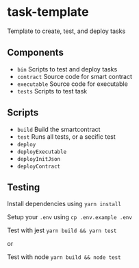 # task-template
Template to create, test, and deploy tasks

## Components

- `bin` Scripts to test and deploy tasks
- `contract` Source code for smart contract
- `executable` Source code for executable
- `tests` Scripts to test task

## Scripts

- `build` Build the smartcontract
- `test` Runs all tests, or a secific test
- `deploy`
- `deployExecutable`
- `deployInitJson`
- `deployContract`

## Testing

Install dependencies using `yarn install`

Setup your `.env` using `cp .env.example .env`

Test with jest `yarn build && yarn test`

or

Test with node `yarn build && node test`

